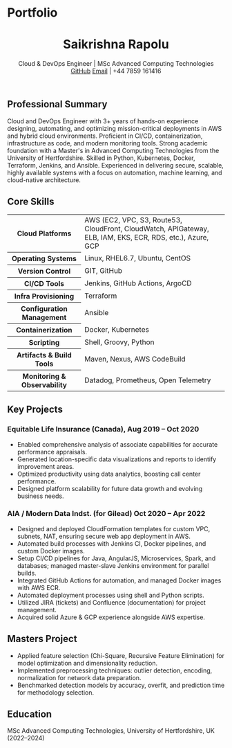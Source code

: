 # Portfolio
<!DOCTYPE html>

<body>
  <header>
    <h1>Saikrishna Rapolu</h1>
    <div class="subtitle">
      Cloud & DevOps Engineer | MSc Advanced Computing Technologies
    </div>
    <div class="links">
      <a href="https://github.com/mr6019">GitHub</a>
      <a href="mailto:your@email.com">Email</a>
      <span> | +44 7859 161416</span>
    </div>
  </header>

  <section>
    <h2>Professional Summary</h2>
    <p>
      Cloud and DevOps Engineer with 3+ years of hands-on experience designing, automating, and optimizing mission-critical deployments in AWS and hybrid cloud environments. Proficient in CI/CD, containerization, infrastructure as code, and modern monitoring tools. Strong academic foundation with a Master's in Advanced Computing Technologies from the University of Hertfordshire. Skilled in Python, Kubernetes, Docker, Terraform, Jenkins, and Ansible. Experienced in delivering secure, scalable, highly available systems with a focus on automation, machine learning, and cloud-native architecture.
    </p>
  </section>

  <section>
    <h2>Core Skills</h2>
    <table class="skills-table">
      <tr>
        <th>Cloud Platforms</th>
        <td>AWS (EC2, VPC, S3, Route53, CloudFront, CloudWatch, APIGateway, ELB, IAM, EKS, ECR, RDS, etc.), Azure, GCP</td>
      </tr>
      <tr>
        <th>Operating Systems</th>
        <td>Linux, RHEL6.7, Ubuntu, CentOS</td>
      </tr>
      <tr>
        <th>Version Control</th>
        <td>GIT, GitHub</td>
      </tr>
      <tr>
        <th>CI/CD Tools</th>
        <td>Jenkins, GitHub Actions, ArgoCD</td>
      </tr>
      <tr>
        <th>Infra Provisioning</th>
        <td>Terraform</td>
      </tr>
      <tr>
        <th>Configuration Management</th>
        <td>Ansible</td>
      </tr>
      <tr>
        <th>Containerization</th>
        <td>Docker, Kubernetes</td>
      </tr>
      <tr>
        <th>Scripting</th>
        <td>Shell, Groovy, Python</td>
      </tr>
      <tr>
        <th>Artifacts & Build Tools</th>
        <td>Maven, Nexus, AWS CodeBuild</td>
      </tr>
      <tr>
        <th>Monitoring & Observability</th>
        <td>Datadog, Prometheus, Open Telemetry</td>
      </tr>
    </table>
  </section>

  <section class="projects">
    <h2>Key Projects</h2>
    <h3>Equitable Life Insurance (Canada), Aug 2019 – Oct 2020</h3>
    <ul>
      <li>Enabled comprehensive analysis of associate capabilities for accurate performance appraisals.</li>
      <li>Generated location-specific data visualizations and reports to identify improvement areas.</li>
      <li>Optimized productivity using data analytics, boosting call center performance.</li>
      <li>Designed platform scalability for future data growth and evolving business needs.</li>
    </ul>
    <h3>AIA / Modern Data Indst. (for Gilead) Oct 2020 – Apr 2022</h3>
    <ul>
      <li>Designed and deployed CloudFormation templates for custom VPC, subnets, NAT, ensuring secure web app deployment in AWS.</li>
      <li>Automated build processes with Jenkins CI, Docker pipelines, and custom Docker images.</li>
      <li>Setup CI/CD pipelines for Java, AngularJS, Microservices, Spark, and databases; managed master-slave Jenkins environment for parallel builds.</li>
      <li>Integrated GitHub Actions for automation, and managed Docker images with AWS ECR.</li>
      <li>Automated deployment processes using shell and Python scripts.</li>
      <li>Utilized JIRA (tickets) and Confluence (documentation) for project management.</li>
      <li>Acquired solid Azure & GCP experience alongside AWS expertise.</li>
    </ul>
  </section>

  <section>
    <h2>Masters Project</h2>
    <ul>
      <li>Applied feature selection (Chi-Square, Recursive Feature Elimination) for model optimization and dimensionality reduction.</li>
      <li>Implemented preprocessing techniques: outlier detection, encoding, normalization for network data preparation.</li>
      <li>Benchmarked detection models by accuracy, overfit, and prediction time for methodology selection.</li>
    </ul>
  </section>

  <section>
    <h2>Education</h2>
    <div class="edu">
      MSc Advanced Computing Technologies, University of Hertfordshire, UK (2022–2024)
    </div>
  </section>
</body>
</html>
